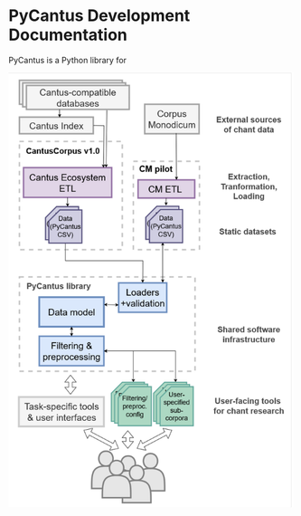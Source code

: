# PyCantus Development Documentation

PyCantus is a Python library for 

  
![Schema of PyCantus and CCv1.0 contributions.](_static/img/pycantus_schema_cleaned.png)
